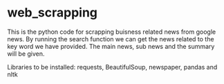 # web_scrapping

This is the python code for scrapping buisness related news from google news.
By running the search function we can get the news related to the key word we have provided. The main news, sub news and the summary will be given.

Libraries to be installed:
requests,
BeautifulSoup,
newspaper,
pandas and
nltk
